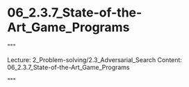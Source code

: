 # 06_2.3.7_State-of-the-Art_Game_Programs

"""

Lecture: 2_Problem-solving/2.3_Adversarial_Search
Content: 06_2.3.7_State-of-the-Art_Game_Programs

"""

